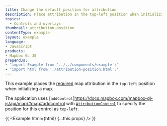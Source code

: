 ```yaml
---
title: Change the default position for attribution
description: Place attribution in the top-left position when initializing a map.
topics:
  - Controls and overlays
thumbnail: attribution-position
contentType: example
layout: example
language:
- JavaScript
products:
- Mapbox GL JS
prependJs:
- "import Example from '../../components/example';"
- "import html from './attribution-position.html';"
---
```


This example places the [required](https://docs.mapbox.com/help/how-mapbox-works/attribution/) map attribution in the `top-left` position when initializing a map.

The application uses [`addControl`]https://docs.mapbox.com/mapbox-gl-js/api/map/#map#addcontrol with [`AttributionControl`](/mapbox-gl-js/api/markers/#attributioncontrol) to specify the position for this control as `top-left`.

{{ <Example html={html} {...this.props} /> }}
